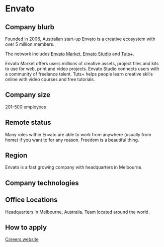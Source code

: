 # Envato

## Company blurb

Founded in 2006, Australian start-up [Envato](http://www.envato.com/) is a creative ecosystem with over 5 million members.

The network includes [Envato Market](http://market.envato.com/), [Envato Studio](http://studio.envato.com/) and [Tuts+](http://tutsplus.com/).

Envato Market offers users millions of creative assets, project files and kits to use for web, print and video projects. Envato Studio connects users with a community of freelance talent. Tuts+ helps people learn creative skills online with video courses and free tutorials.

## Company size

201-500 employees

## Remote status

Many roles within Envato are able to work from anywhere (usually from home) if you want to for any reason. Freedom is a beautiful thing.

## Region

Envato is a fast growing company with headquarters in Melbourne.

## Company technologies

## Office Locations

Headquarters in Melbourne, Australia. Team located around the world.

## How to apply

[Careers website](http://careers.envato.com/)
